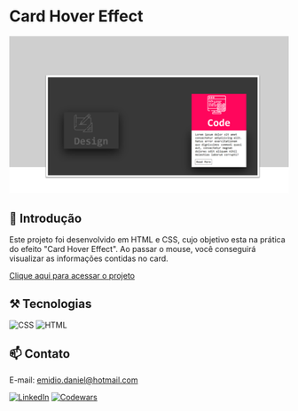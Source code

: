 # Card Hover Effect

![preview](./assets/iconreadme.png)

## 📄 Introdução

Este projeto foi desenvolvido em HTML e CSS, cujo objetivo esta na prática do efeito "Card Hover Effect". Ao passar o mouse, você conseguirá visualizar as informações contidas no card.

[Clique aqui para acessar o projeto](https://danielemidio1988.github.io/Card-Hover/)


## ⚒️ Tecnologias 

![CSS](https://img.shields.io/badge/CSS3-1572B6?style=for-the-badge&logo=css3&logoColor=white)
![HTML](https://img.shields.io/badge/HTML5-E34F26?style=for-the-badge&logo=html5&logoColor=white)

## 📫 Contato

E-mail: emidio.daniel@hotmail.com

[![LinkedIn](https://img.shields.io/badge/LinkedIn-0077B5?style=for-the-badge&logo=linkedin&logoColor=white)](https://www.linkedin.com/in/danielemidio1988/)
[![Codewars](https://img.shields.io/badge/Codewars-B1361E?style=for-the-badge&logo=Codewars&logoColor=white)](https://www.codewars.com/users/DanielEmidio1988)
